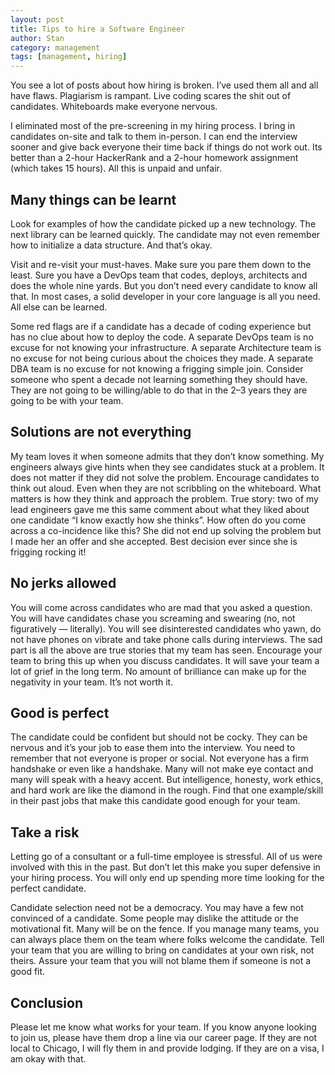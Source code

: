 ```yaml
---
layout: post
title: Tips to hire a Software Engineer
author: Stan
category: management
tags: [management, hiring]
---
```

You see a lot of posts about how hiring is broken. I’ve used them all and all have flaws. Plagiarism is rampant. Live coding scares the shit out of candidates. Whiteboards make everyone nervous.

I eliminated most of the pre-screening in my hiring process. I bring in candidates on-site and talk to them in-person. I can end the interview sooner and give back everyone their time back if things do not work out. Its better than a 2-hour HackerRank and a 2-hour homework assignment (which takes 15 hours). All this is unpaid and unfair.

## Many things can be learnt

Look for examples of how the candidate picked up a new technology. The next library can be learned quickly. The candidate may not even remember how to initialize a data structure. And that’s okay.

Visit and re-visit your must-haves. Make sure you pare them down to the least. Sure you have a DevOps team that codes, deploys, architects and does the whole nine yards. But you don’t need every candidate to know all that. In most cases, a solid developer in your core language is all you need. All else can be learned.

Some red flags are if a candidate has a decade of coding experience but has no clue about how to deploy the code. A separate DevOps team is no excuse for not knowing your infrastructure. A separate Architecture team is no excuse for not being curious about the choices they made. A separate DBA team is no excuse for not knowing a frigging simple join. Consider someone who spent a decade not learning something they should have. They are not going to be willing/able to do that in the 2–3 years they are going to be with your team.

## Solutions are not everything

My team loves it when someone admits that they don’t know something. My engineers always give hints when they see candidates stuck at a problem. It does not matter if they did not solve the problem. Encourage candidates to think out aloud. Even when they are not scribbling on the whiteboard. What matters is how they think and approach the problem. True story: two of my lead engineers gave me this same comment about what they liked about one candidate “I know exactly how she thinks”. How often do you come across a co-incidence like this? She did not end up solving the problem but I made her an offer and she accepted. Best decision ever since she is frigging rocking it!

## No jerks allowed

You will come across candidates who are mad that you asked a question. You will have candidates chase you screaming and swearing (no, not figuratively — literally). You will see disinterested candidates who yawn, do not have phones on vibrate and take phone calls during interviews. The sad part is all the above are true stories that my team has seen. Encourage your team to bring this up when you discuss candidates. It will save your team a lot of grief in the long term. No amount of brilliance can make up for the negativity in your team. It’s not worth it.

## Good is perfect

The candidate could be confident but should not be cocky. They can be nervous and it’s your job to ease them into the interview. You need to remember that not everyone is proper or social. Not everyone has a firm handshake or even like a handshake. Many will not make eye contact and many will speak with a heavy accent. But intelligence, honesty, work ethics, and hard work are like the diamond in the rough. Find that one example/skill in their past jobs that make this candidate good enough for your team.

## Take a risk

Letting go of a consultant or a full-time employee is stressful. All of us were involved with this in the past. But don’t let this make you super defensive in your hiring process. You will only end up spending more time looking for the perfect candidate.

Candidate selection need not be a democracy. You may have a few not convinced of a candidate. Some people may dislike the attitude or the motivational fit. Many will be on the fence. If you manage many teams, you can always place them on the team where folks welcome the candidate. Tell your team that you are willing to bring on candidates at your own risk, not theirs. Assure your team that you will not blame them if someone is not a good fit.

## Conclusion

Please let me know what works for your team. If you know anyone looking to join us, please have them drop a line via our career page. If they are not local to Chicago, I will fly them in and provide lodging. If they are on a visa, I am okay with that.
